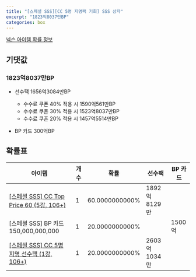 ```yaml
---
title: "[스페셜 SSS][CC 5명 지명팩 기회] SSS 상자"
excerpt: "1823억8037만BP"
categories: box
---
```

[넥슨 아이템 확률 정보](http://iteminfo.nexon.com/probability/fo4?sn=7461)

## 기댓값
### 1823억8037만BP
  - 선수팩 1656억3084만BP
    - 수수료 쿠폰 40% 적용 시 1590억561만BP
    - 수수료 쿠폰 30% 적용 시 1523억8037만BP
    - 수수료 쿠폰 20% 적용 시 1457억5514만BP

  - BP 카드 300억BP

## 확률표

|아이템|개수|확률|선수팩|BP 카드|
|---|---|---|---|---|
|[[스페셜 SSS] CC Top Price 60 (5강, 106+)](/player/7414)|1|60.0000000000%|1892억8129만||
|[스페셜 SSS] BP 카드 150,000,000,000|1|20.0000000000%||1500억|
|[[스페셜 SSS] CC 5명 지명 선수팩 (1강, 106+)](/player/7415)|1|20.0000000000%|2603억1034만||
